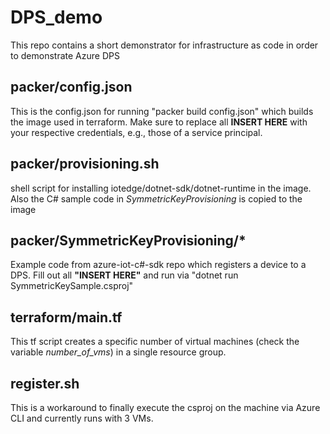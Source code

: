 # DPS_demo
This repo contains a short demonstrator for infrastructure as code in order to demonstrate Azure DPS

## packer/config.json
This is the config.json for running "packer build config.json" which builds the image used in terraform.
Make sure to replace all **INSERT HERE** with your respective credentials, e.g., those of a service principal.

## packer/provisioning.sh
shell script for installing iotedge/dotnet-sdk/dotnet-runtime in the image.
Also the C# sample code in *SymmetricKeyProvisioning* is copied to the image

## packer/SymmetricKeyProvisioning/*
Example code from azure-iot-c#-sdk repo which registers a device to a DPS.
Fill out all **"INSERT HERE"** and run via "dotnet run SymmetricKeySample.csproj"

## terraform/main.tf
This tf script creates a specific number of virtual machines (check the variable *number_of_vms*) in a single resource group.

## register.sh
This is a workaround to finally execute the csproj on the machine via Azure CLI and currently runs with 3 VMs.
